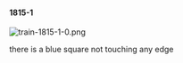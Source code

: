 #### 1815-1
![train-1815-1-0.png](https://github.com/lil-lab/nlvr/raw/master/nlvr/train/images/19/train-1815-1-0.png "train-1815-1-0.png")

there is a blue square not touching any edge